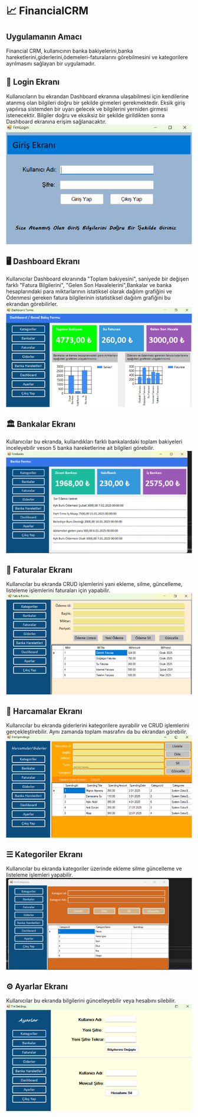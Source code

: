 # 📈  FinancialCRM

## Uygulamanın Amacı
Financial CRM, kullanıcının banka bakiyelerini,banka hareketlerini,giderlerini,ödemeleri-faturalarını görebilmesini ve kategorilere ayrılmasını sağlayan bir uygulamadır.
## 🔐 Login Ekranı
Kullanıcıların bu ekrandan Dashboard ekranına ulaşabilmesi için kendilerine atanmış olan bilgileri doğru bir şekilde girmeleri gerekmektedir. Eksik giriş yapılırsa 
sistemden bir uyarı gelecek ve bilgilerini yerniden girmesi istenecektir. Bilgiler doğru ve eksiksiz bir şekilde girildikten sonra Dashboard ekranına erişim sağlanacaktır.
![image alt](https://github.com/KaanBerkantAtakisi/FinancialCRM/blob/16553c616d8d8ad428cdffdf2189d25ed5ae22fe/Login.png)
## 🖥️ Dashboard Ekranı
Kullanıcılar Dashboard ekranında "Toplam bakiyesini", saniyede bir değişen farklı "Fatura Bilgilerini", "Gelen Son Havalelerini",Bankalar ve banka hesaplarındaki para miktarlarının istatiksel olarak dağılım grafiğini ve Ödenmesi gereken fatura bilgilerinin istatistiksel dağılım grafiğini bu ekrandan görebilirler.
![image alt](https://github.com/KaanBerkantAtakisi/FinancialCRM/blob/16553c616d8d8ad428cdffdf2189d25ed5ae22fe/Dashboard.png)
## 🏛️ Bankalar Ekranı
Kullanıcılar bu ekranda, kullandıkları farklı bankalardaki toplam bakiyeleri inceleyebilir veson 5 banka hareketlerine ait bilgileri  görebilir.
![image alt](https://github.com/KaanBerkantAtakisi/FinancialCRM/blob/16553c616d8d8ad428cdffdf2189d25ed5ae22fe/Bankalar.png)
## 🧾 Faturalar Ekranı
Kullanıcılar bu ekranda CRUD işlemlerini yani ekleme, silme, güncelleme, listeleme işlemlerini faturaları için yapabilir.
![image alt](https://github.com/KaanBerkantAtakisi/FinancialCRM/blob/16553c616d8d8ad428cdffdf2189d25ed5ae22fe/Faturalar.png)
## 🛒 Harcamalar Ekranı
Kullanıcılar bu ekranda giderlerini kategorilere ayırabilir ve CRUD işlemlerini gerçekleştirebilir. Aynı zamanda toplam masrafını da bu ekrandan görebilir.
![image alt](https://github.com/KaanBerkantAtakisi/FinancialCRM/blob/16553c616d8d8ad428cdffdf2189d25ed5ae22fe/Harcamalar.png)
## ☰ Kategoriler Ekranı
Kullanıcılar bu ekranda kategoriler üzerinde ekleme silme güncelleme ve listeleme işlemleri yapabilir.
![image alt](https://github.com/KaanBerkantAtakisi/FinancialCRM/blob/16553c616d8d8ad428cdffdf2189d25ed5ae22fe/Categories.png)
## ⚙️ Ayarlar Ekranı
Kullanıcılar bu ekranda bilgilerini güncelleyebilir veya hesabını silebilir.
![image alt](https://github.com/KaanBerkantAtakisi/FinancialCRM/blob/16553c616d8d8ad428cdffdf2189d25ed5ae22fe/Ayarlar.png)
